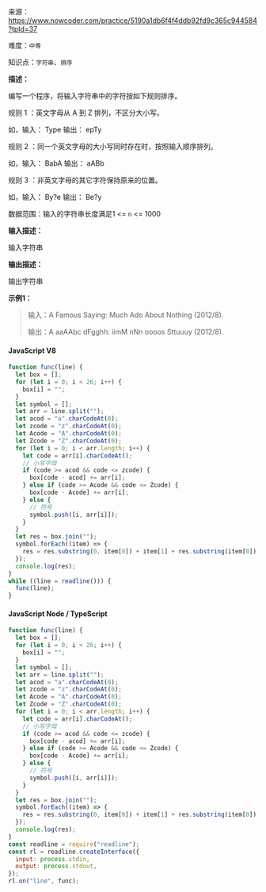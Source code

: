 来源：<https://www.nowcoder.com/practice/5190a1db6f4f4ddb92fd9c365c944584?tpId=37>

难度：`中等`

知识点：`字符串`、`排序`

**描述：**

编写一个程序，将输入字符串中的字符按如下规则排序。

规则 1 ：英文字母从 A 到 Z 排列，不区分大小写。

如，输入： Type 输出： epTy

规则 2 ：同一个英文字母的大小写同时存在时，按照输入顺序排列。

如，输入： BabA 输出： aABb

规则 3 ：非英文字母的其它字符保持原来的位置。

如，输入： By?e 输出： Be?y

数据范围：输入的字符串长度满足1 <= `n` <= 1000

**输入描述：**

输入字符串

**输出描述：**

输出字符串

**示例1：**

> 输入：A Famous Saying: Much Ado About Nothing (2012/8).
>
> 输出：A aaAAbc dFgghh: iimM nNn oooos Sttuuuy (2012/8).

<!-- tabs:start -->

#### **JavaScript V8**

```javascript
function func(line) {
  let box = [];
  for (let i = 0; i < 26; i++) {
    box[i] = "";
  }
  let symbol = [];
  let arr = line.split("");
  let acod = "a".charCodeAt(0);
  let zcode = "z".charCodeAt(0);
  let Acode = "A".charCodeAt(0);
  let Zcode = "Z".charCodeAt(0);
  for (let i = 0; i < arr.length; i++) {
    let code = arr[i].charCodeAt();
    // 小写字母
    if (code >= acod && code <= zcode) {
      box[code - acod] += arr[i];
    } else if (code >= Acode && code <= Zcode) {
      box[code - Acode] += arr[i];
    } else {
      // 符号
      symbol.push([i, arr[i]]);
    }
  }
  let res = box.join("");
  symbol.forEach((item) => {
    res = res.substring(0, item[0]) + item[1] + res.substring(item[0]);
  });
  console.log(res);
}
while ((line = readline())) {
  func(line);
}
```

#### **JavaScript Node / TypeScript**

```javascript
function func(line) {
  let box = [];
  for (let i = 0; i < 26; i++) {
    box[i] = "";
  }
  let symbol = [];
  let arr = line.split("");
  let acod = "a".charCodeAt(0);
  let zcode = "z".charCodeAt(0);
  let Acode = "A".charCodeAt(0);
  let Zcode = "Z".charCodeAt(0);
  for (let i = 0; i < arr.length; i++) {
    let code = arr[i].charCodeAt();
    // 小写字母
    if (code >= acod && code <= zcode) {
      box[code - acod] += arr[i];
    } else if (code >= Acode && code <= Zcode) {
      box[code - Acode] += arr[i];
    } else {
      // 符号
      symbol.push([i, arr[i]]);
    }
  }
  let res = box.join("");
  symbol.forEach((item) => {
    res = res.substring(0, item[0]) + item[1] + res.substring(item[0]);
  });
  console.log(res);
}
const readline = require("readline");
const rl = readline.createInterface({
  input: process.stdin,
  output: process.stdout,
});
rl.on("line", func);
```

<!-- tabs:end -->
